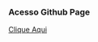 ### Acesso Github Page
<a href="https://fernandes-natanael.github.io/MDS-2020-2-G7/" target="_blank">Clique Aqui</a>
